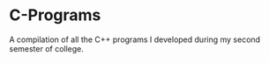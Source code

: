# C-Programs
A compilation of all the C++ programs I developed during my second semester of college.
